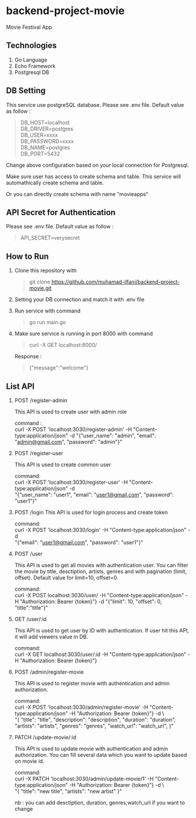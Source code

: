 # backend-project-movie
Movie Festival App

## Technologies
1. Go Language
2. Echo Framework
3. Postgresql DB

## DB Setting
This service use postgreSQL database.
Please see .env file. Default value as follow :
>DB_HOST=localhost  
DB_DRIVER=postgres  
DB_USER=xxxx    
DB_PASSWORD=xxxx    
DB_NAME=postgres    
DB_PORT=5432

Change above configuration based on your local connection for Postgresql.

Make sure user has access to create schema and table. This service will automathically create schema and table.

 Or you can directly create schema with name "movieapps"

## API Secret for Authentication
Please see .env file. Default value as follow :
>API_SECRET=verysecret

## How to Run
1. Clone this repository with
    > git clone https://github.com/muhamad-ilfani/backend-project-movie.git
2. Setting your DB connection and match it with .env file

3. Run service with command
    > go run main.go

4. Make sure service is running in port 8000 with command
    > curl -X GET localhost:8000/

    Response :
    > {"message":"welcome"}

## List API
1. POST /register-admin

    This API is used to create user with admin role

    command :   
    curl -X POST 'localhost:3030/register-admin' -H "Content-type:application/json" -d "{\"user_name\": \"admin\", \"email\": \"admin@gmail.com\", \"password\": \"admin\"}"
2. POST /register-user

    This API is used to create common user

    command:    
    curl -X POST 'localhost:3030/register-user' -H "Content-type:application/json" -d \
"{\"user_name\": \"user1\", \"email\": \"user1@gmail.com\", \"password\": \"user1\"}"

3. POST /login
    This API is used for login process and create token

    command:    
    curl -X POST 'localhost:3030/login' -H "Content-type:application/json" -d \
"{\"email\": \"user1@gmail.com\", \"password\": \"user1\"}"

4. POST /user

    This API is used to get all movies with authentication user.
    You can filter the movie by title, desctiption, artists, genres and with pagination (limit, offset). Default value for limit=10, offset=0.

    command:    
    curl -X POST localhost:3030/user/ -H "Content-type:application/json" -H "Authorization: Bearer {token}"} -d "{\"limit\": 10, \"offset\": 0, \"title\":\"title\"}"

5. GET /user/:id

    This API is used to get user by ID with authentication.
    If user hit this API, it will add viewers value in DB.

    command:    
    curl -X GET localhost:3030/user/:id -H "Content-type:application/json" -H "Authorization: Bearer {token}"}

6. POST /admin/register-movie
    
    This API is used to register movie with authentication and admin authorization.

    command:    
    curl -X POST 'localhost:3030/admin/register-movie' -H "Content-type:application/json" -H "Authorization: Bearer {token}"} -d \\\
    "{
    \"title\": \"title\", 
    \"description\": \"description\",
    \"duration\": \"duration\",
    \"artists\": \"artists\",
    \"genres\": \"genres\",
    \"watch_url\": \"watch_url\", 
    }"

7. PATCH /update-movie/:id

    This API is used to update movie with authentication and admin authorization. You can fill several data which you want to update based on movie id.

    command:    
    curl -X PATCH 'localhost:3030/admin/update-movie/1' -H "Content-type:application/json" -H "Authorization: Bearer {token}"} -d \\\
    "{
    \"title\": \"new title\", 
    \"artists\": \"new artist\"
    }"

    nb : you can add desctiption, duration, genres,watch_url if you want to change